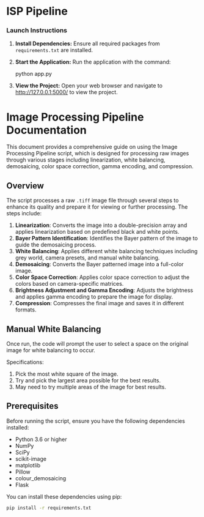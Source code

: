 # ISP Pipeline 


### Launch Instructions

1. **Install Dependencies:** Ensure all required packages from `requirements.txt` are installed.

2. **Start the Application:** Run the application with the command:
   
   python app.py

3. **View the Project:** Open your web browser and navigate to http://127.0.0.1:5000/ to view the project.

# Image Processing Pipeline Documentation

This document provides a comprehensive guide on using the Image Processing Pipeline script, which is designed for processing raw images through various stages including linearization, white balancing, demosaicing, color space correction, gamma encoding, and compression.

## Overview

The script processes a raw `.tiff` image file through several steps to enhance its quality and prepare it for viewing or further processing. The steps include:

1. **Linearization**: Converts the image into a double-precision array and applies linearization based on predefined black and white points.
2. **Bayer Pattern Identification**: Identifies the Bayer pattern of the image to guide the demosaicing process.
3. **White Balancing**: Applies different white balancing techniques including grey world, camera presets, and manual white balancing.
4. **Demosaicing**: Converts the Bayer patterned image into a full-color image.
5. **Color Space Correction**: Applies color space correction to adjust the colors based on camera-specific matrices.
6. **Brightness Adjustment and Gamma Encoding**: Adjusts the brightness and applies gamma encoding to prepare the image for display.
7. **Compression**: Compresses the final image and saves it in different formats.

## Manual White Balancing

Once run, the code will prompt the user to select a space on the original image for white balancing to occur. 

Specifications:
1. Pick the most white square of the image.
2. Try and pick the largest area possible for the best results.
3. May need to try multiple areas of the image for best results.


## Prerequisites

Before running the script, ensure you have the following dependencies installed:

- Python 3.6 or higher
- NumPy
- SciPy
- scikit-image
- matplotlib
- Pillow
- colour_demosaicing
- Flask

You can install these dependencies using pip:

```bash
pip install -r requirements.txt


